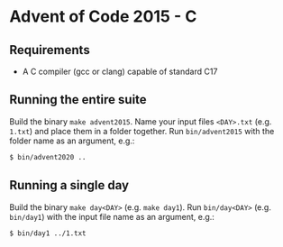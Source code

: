 # Advent of Code 2015 - C

## Requirements

- A C compiler (gcc or clang) capable of standard C17

## Running the entire suite

Build the binary `make advent2015`. Name your input files `<DAY>.txt` (e.g. `1.txt`) and place them in a folder together. Run `bin/advent2015` with the folder name as an argument, e.g.:

```sh
$ bin/advent2020 ..
```

## Running a single day

Build the binary `make day<DAY>` (e.g. `make day1`). Run `bin/day<DAY>` (e.g. `bin/day1`) with the input file name as an argument, e.g.:

```sh
$ bin/day1 ../1.txt
```
